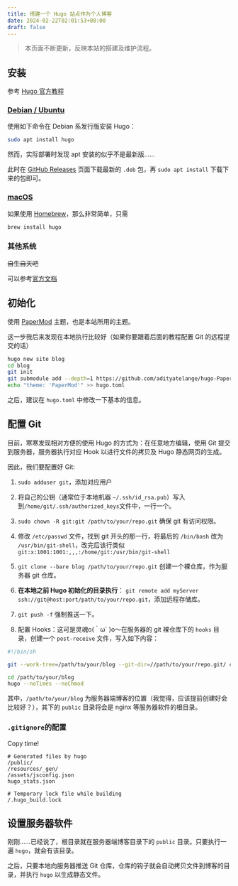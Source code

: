 ```yaml
---
title: 搭建一个 Hugo 站点作为个人博客
date: 2024-02-22T02:01:53+08:00
draft: false
---
```


> 本页面不断更新，反映本站的搭建及维护流程。

## 安装

参考 [Hugo 官方教程](https://gohugo.io/installation/)

### [Debian / Ubuntu](https://gohugo.io/installation/linux/#debian)

使用如下命令在 Debian 系发行版安装 Hugo：

```bash
sudo apt install hugo
```

然而，实际部署时发现 apt 安装的似乎不是最新版……

此时在 [GitHub Releases](https://github.com/gohugoio/hugo/releases/latest) 页面下载最新的 `.deb` 包，再 `sudo apt install` 下载下来的包即可。

### [macOS](https://gohugo.io/installation/macos/)

如果使用 [Homebrew](https://brew.sh/)，那么非常简单，只需

```bash
brew install hugo
```

### 其他系统

~~自生自灭吧~~

可以参考[官方文档](https://gohugo.io/installation)

## 初始化

使用 [PaperMod](https://github.com/adityatelange/hugo-PaperMod/) 主题，也是本站所用的主题。

这一步我后来发现在本地执行比较好（如果你要跟着后面的教程配置 Git 的远程提交的话）

```bash
hugo new site blog
cd blog
git init
git submodule add --depth=1 https://github.com/adityatelange/hugo-PaperMod.git themes/PaperMod
echo "theme: 'PaperMod'" >> hugo.toml
```

之后，建议在 `hugo.toml` 中修改一下基本的信息。

## 配置 Git

目前，寒寒发现相对方便的使用 Hugo 的方式为：在任意地方编辑，使用 Git 提交到服务器，服务器执行对应 Hook 以进行文件的拷贝及 Hugo 静态网页的生成。

因此，我们要配置好 Git:

1. `sudo adduser git`，添加对应用户
2. 将自己的公钥（通常位于本地机器 `~/.ssh/id_rsa.pub`）写入到`/home/git/.ssh/authorized_keys`文件中，一行一个。
3. `sudo chown -R git:git /path/to/your/repo.git` 确保 git 有访问权限。
4. 修改 `/etc/passwd` 文件，找到 git 开头的那一行，将最后的 `/bin/bash` 改为 `/usr/bin/git-shell`，改完后该行类似  
`git:x:1001:1001:,,,:/home/git:/usr/bin/git-shell`  

5. `git clone --bare blog /path/to/your/repo.git` 创建一个裸仓库，作为服务器 git 仓库。
6. **在本地之前 Hugo 初始化的目录执行**： `git remote add myServer ssh://git@host:port/path/to/your/repo.git`，添加远程存储库。
7. `git push -f` 强制推送一下。
8. 配置 Hooks：这可是灵魂o(｀ω´ )o～在服务器的 git 裸仓库下的 `hooks` 目录，创建一个 `post-receive` 文件，写入如下内容：

```bash
#!/bin/sh

git --work-tree=/path/to/your/blog --git-dir=//path/to/your/repo.git/ checkout -f

cd /path/to/your/blog
hugo --noTimes --noChmod
```

其中，`/path/to/your/blog` 为服务器端博客的位置（我觉得，应该提前创建好会比较好？），其下的 `public` 目录将会是 nginx 等服务器软件的根目录。

### `.gitignore`的配置

Copy time!

```text
# Generated files by hugo
/public/
/resources/_gen/
/assets/jsconfig.json
hugo_stats.json

# Temporary lock file while building
/.hugo_build.lock
```

## 设置服务器软件

刚刚……已经说了，根目录就在服务器端博客目录下的 `public` 目录。只要执行一遍 `hugo`，就会有该目录。

之后，只要本地向服务器推送 Git 仓库，仓库的钩子就会自动拷贝文件到博客的目录，并执行 `hugo` 以生成静态文件。
